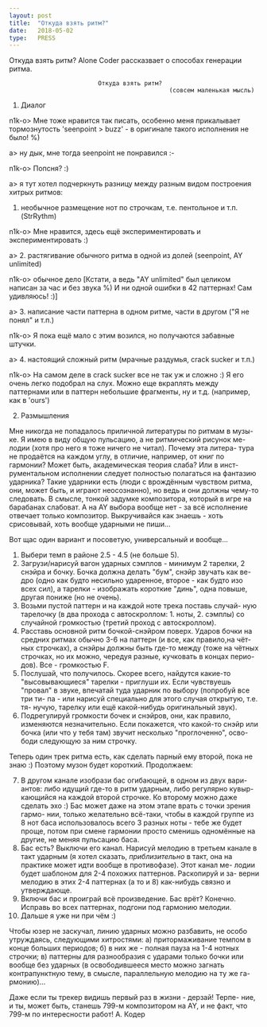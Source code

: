 ```yaml
---
layout: post
title:  "Откуда взять ритм?"
date:   2018-05-02
type:   PRESS
---
```


Откуда взять ритм? Alone Coder рассказвает о способах генерации ритма.

                             Откуда взять ритм?
                                                 (совсем маленькая мысль)

1. Диалог

n1k-o> Мне тоже нравится так писать, особенно меня прикалывает
тормознутость 'seenpoint > buzz' - в оригинале такого исполнения
не было! %)

a> ну дык, мне тогда seenpoint не понравился :-

n1k-o> Попсня? :)

a> я тут хотел подчеркнуть разницу между разным видом построения
хитрых ритмов:

1. необычное размещение нот по строчкам, т.е. пентольное и т.п.
(StrRythm)

n1k-o> Мне нравится, здесь ещё экспериментировать и
экспериментировать :)

a> 2. растягивание обычного ритма в одной из долей (seenpoint,
AY unlimited)

n1k-o> обычное дело
[Кстати, а ведь "AY unlimited" был целиком написан за час и без
звука %) И ни одной ошибки в 42 паттернах! Сам удивляюсь! :)]

a> 3. написание части паттерна в одном ритме, части в другом
("Я не понял" и т.п.)

n1k-o> Я пока ещё мало с этим возился, но получаются забавные
штучки.

a> 4. настоящий сложный ритм (мрачные раздумья, crack sucker
и т.п.)

n1k-o> Hа самом деле в crack sucker все не так уж и сложно :)
Я его очень легко подобрал на слух.
Можно еще вкраплять между паттернами или в паттерн небольшие
фрагменты, ну и т.д. (например, как в 'ours')

2. Размышления

Мне никогда не попадалось приличной литературы по ритмам в музы-
ке. Я имею  в виду общую пульсацию, а не ритмический рисунок ме-
лодии (хотя про него я тоже ничего не читал). Почему эта литера-
тура  не  продаётся на каждом углу, в отличие, например, от книг
по гармонии? Может быть, академическая теория слаба? Или в инст-
рументальном исполнении следует полностью полагаться на фантазию
ударника? Такие ударники есть (люди с врождённым чувством ритма,
они, может  быть, и  играют  неосознанно), но  ведь и они должны
чему-то следовать. В смысле, тонкой задумке композитора, который
в игре на барабанах слабоват. А на AY выбора вообще нет - за всё
исполнение отвечает только композитор. Выкручивайся как знаешь -
хоть срисовывай, хоть вообще ударными не пиши...

Вот щас один вариант и посоветую, универсальный и вообще...

1. Выбери темп в районе 2.5 - 4.5 (не больше 5).
2. Загрузи/нарисуй  вагон ударных сэмплов - минимум 2 тарелки, 2
снэйра и бочку. Бочка должна делать "бум", снэйр звучать как ве-
дро  (одно  как будто несильно ударенное, второе - как будто изо
всех  сил), а тарелки - изображать короткие "динь", одна повыше,
другая пониже (но не очень).
3. Возьми  пустой паттерн и на каждой ноте трека поставь случай-
ную тарелочку (в два прохода с автоскроллом: 1. ноты, 2. сэмплы)
со случайной громкостью (третий проход с автоскроллом).
4. Расставь основной ритм бочкой-снэйром поверх. Ударов бочки на
средних ритмах обычно 3-6 на паттерн (и все, как правило,на чёт-
ных строчках), а снэйры должны быть где-то между (тоже на чётных
строчках, но их можно, чередуя разные, кучковать в концах перио-
дов). Все - громкостью F.
5. Послушай, что  получилось. Скорее  всего,  найдутся  какие-то
"высовывающиеся" тарелки - приглуши их. Если чувствуешь "провал"
в звуке, впечатай  туда  ударник по выбору (попробуй все три ти-
па - или нарисуй специально  для этого случая открытую, т.е. тя-
нучую, тарелку или ещё какой-нибудь оригинальный звук).
6. Подрегулируй  громкости  бочек  и  снэйров, они, как правило,
изменяются незначительно. Если покажется, что какой-то снэйр или
бочка (или что у тебя там) звучит несколько "проглоченно", осво-
боди следующую за ним строчку.

Теперь один трек ритма есть, как сделать парный ему второй, пока
не знаю :) Поэтому музон будет короткий. Продолжаем:

7. В другом канале изобрази бас огибающей, в одном из двух вари-
антов: либо  идущий где-то в ритм ударным, либо регулярно кувыр-
кающийся на каждой второй строчке. Ко второму можно даже сделать
эхо :)  Бас может даже на этом этапе врать с точки зрения гармо-
нии, только  желательно всё-таки, чтобы в каждой группе из 8 нот
баса  использовалось  всего 3 разных ноты - тебе же будет проще,
потом при смене гармонии просто сменишь одномённые на другие, не
меняя пульсацию баса.
8. Бас  есть?  Выключи  его  канал. Нарисуй  мелодию  в  третьем
канале в такт ударным (я хотел сказать, _приблизительно_ в такт,
она на практике может идти вообще в противофазе). Этот канал ме-
лодии будет шаблоном для 2-4 похожих паттернов. Раскопируй и за-
верни  мелодию в этих 2-4 паттернах (а то и 8) как-нибудь связно
и утверждающе.
9. Включи  бас  и проиграй  всё произведение. Бас врёт? Конечно.
Исправь во всех паттернах, подгони под гармонию мелодии.
10. Дальше я уже ни при чём :)

Чтобы  юзер не заскучал, линию ударных можно разбавить, не особо
утруждаясь, следующими  хитростями: а)  притормаживание темпом в
конце больших периодов; б) в них же - полная пауза на 1-4 нотных
строчки; в)  паттерны  для  разнообразия  с ударами только бочки
или  вообще  без  ударных  (в освободившееся место можно загнать
контрапунктную тему, в смысле, параллельную мелодию на ту же га-
рмонию)...

Даже  если  ты трекер видишь первый раз в жизни - дерзай! Терпе-
ние, и  ты, может  быть, станешь  799-м композитором на AY, и не
факт, что 799-м по интересности работ!
                                                                                                                                                             А. Кодер